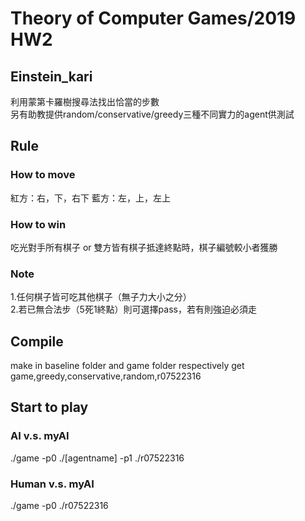 # Theory of Computer Games/2019 HW2
##  Einstein_kari
利用蒙第卡羅樹搜尋法找出恰當的步數  
另有助教提供random/conservative/greedy三種不同實力的agent供測試

## Rule
### How to move
紅方：右，下，右下 
藍方：左，上，左上

### How to win
吃光對手所有棋子 or 雙方皆有棋子抵達終點時，棋子編號較小者獲勝

### Note
1.任何棋子皆可吃其他棋子（無子力大小之分）  
2.若已無合法步（5死1終點）則可選擇pass，若有則強迫必須走

## Compile
make in baseline folder and game folder respectively
get game,greedy,conservative,random,r07522316 

## Start to play
### AI v.s. myAI
./game -p0 ./[agentname] -p1 ./r07522316
### Human v.s. myAI
./game -p0 ./r07522316
